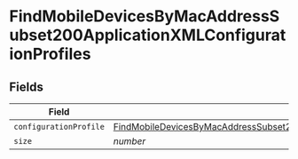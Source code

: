 # FindMobileDevicesByMacAddressSubset200ApplicationXMLConfigurationProfiles


## Fields

| Field                                                                                                                                                                                                                     | Type                                                                                                                                                                                                                      | Required                                                                                                                                                                                                                  | Description                                                                                                                                                                                                               | Example                                                                                                                                                                                                                   |
| ------------------------------------------------------------------------------------------------------------------------------------------------------------------------------------------------------------------------- | ------------------------------------------------------------------------------------------------------------------------------------------------------------------------------------------------------------------------- | ------------------------------------------------------------------------------------------------------------------------------------------------------------------------------------------------------------------------- | ------------------------------------------------------------------------------------------------------------------------------------------------------------------------------------------------------------------------- | ------------------------------------------------------------------------------------------------------------------------------------------------------------------------------------------------------------------------- |
| `configurationProfile`                                                                                                                                                                                                    | [FindMobileDevicesByMacAddressSubset200ApplicationXMLConfigurationProfilesConfigurationProfile](../../models/operations/findmobiledevicesbymacaddresssubset200applicationxmlconfigurationprofilesconfigurationprofile.md) | :heavy_minus_sign:                                                                                                                                                                                                        | N/A                                                                                                                                                                                                                       |                                                                                                                                                                                                                           |
| `size`                                                                                                                                                                                                                    | *number*                                                                                                                                                                                                                  | :heavy_minus_sign:                                                                                                                                                                                                        | N/A                                                                                                                                                                                                                       | 1                                                                                                                                                                                                                         |